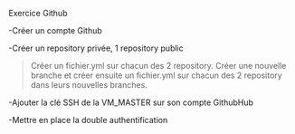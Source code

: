 Exercice Github

-Créer un compte Github

-Créer un repository privée, 1 repository public
> Créer un fichier.yml sur chacun des 2 repository.
> Créer une nouvelle branche et créer ensuite un fichier.yml sur chacun des 2 repository dans leurs nouvelles branches.

-Ajouter la clé SSH de la VM_MASTER sur son compte GithubHub

-Mettre en place la double authentification
